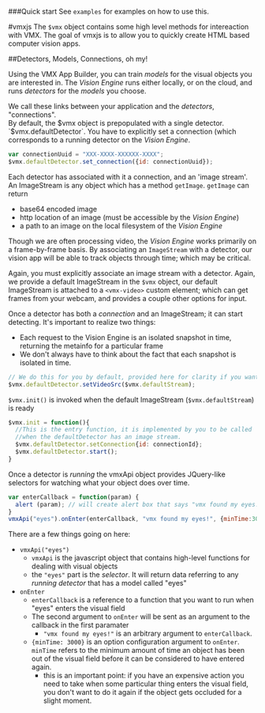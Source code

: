 ###Quick start
See `examples` for examples on how to use this.



#vmxjs
The `$vmx` object contains some high level methods for intereaction with VMX.  The goal of vmxjs is to allow you to quickly create HTML based computer vision apps.

##Detectors, Models, Connections, oh my!

Using the VMX App Builder, you can train *models* for the visual objects you are interested in.  The *Vision Engine* runs either locally, or on the cloud, and runs *detectors* for the *models* you choose.  

We call these links between your application and the *detectors*, "connections".  
By default, the $vmx object is prepopulated with a single detector.  `$vmx.defaultDetector`.  You have to explicitly set a connection (which corresponds to a running detector on the *Vision Engine*.  

```javascript
var connectionUuid = "XXX-XXXX-XXXXXX-XXXX";
$vmx.defaultDetector.set_connection({id: connectionUuid}); 
```

Each detector has associated with it a connection, and an 'image stream'.  An ImageStream is any object which has a method `getImage`.  `getImage` can return 

 - base64 encoded image
 - http location of an image (must be accessible by the *Vision Engine*)
 - a path to an image on the local filesystem of the *Vision Engine*


Though we are often processing video, the *Vision Engine* works primarily on a frame-by-frame basis. By associating an `ImageStream` with a detector, our vision app will be able to track objects through time; which may be critical.

Again, you must explicitly associate an image stream with a detector.  Again, we provide a default ImageStream in the `$vmx` object, our default ImageStream is attached to a `<vmx-video>` custom element; which can get frames from your webcam, and provides a couple other options for input.

Once a detector has both a *connection* and an ImageStream; it can start detecting.  It's important to realize two things:

- Each request to the Vision Engine is an isolated snapshot in time, returning the metainfo for a particular frame
- We don't always have to think about the fact that each snapshot is isolated in time.

```javascript
// We do this for you by default, provided here for clarity if you wanted to use something other than defaultStream
$vmx.defaultDetector.setVideoSrc($vmx.defaultStream);
```

`$vmx.init()` is invoked when the default ImageStream (`$vmx.defaultStream`) is ready

```javascript
$vmx.init = function(){
  //This is the entry function, it is implemented by you to be called
  //when the defaultDetector has an image stream.
  $vmx.defaultDetector.setConnection{id: connectionId};
  $vmx.defaultDetector.start();
}
```

Once a detector is *running* the vmxApi object provides JQuery-like selectors for watching what your object does over time.

```javascript
var enterCallback = function(param) {
  alert (param); // will create alert box that says "vmx found my eyes!"
}
vmxApi("eyes").onEnter(enterCallback, "vmx found my eyes!", {minTime:3000});
```

There are a few things going on here:

- `vmxApi("eyes")`
  - `vmxApi` is the javascript object that contains high-level functions for dealing with visual objects
  - the `"eyes"` part is the *selector*.  It will return data referring to any *running detector* that has a model called "eyes"
- `onEnter`
  - `enterCallback` is a reference to a function that you want to run when "eyes" enters the visual field
  - The second argument to `onEnter` will be sent as an argument to the callback in the first paramater
    - `"vmx found my eyes!"` is an arbitrary argument to `enterCallback`. 
  - `{minTime: 3000}` is an option configuration argument to `onEnter`.  `minTime` refers to the minimum amount of time an object has been out of the visual field before it can be considered to have entered again.
    - this is an important point: if you have an expensive action you need to take when some particular thing enters the visual field, you don't want to do it again if the object gets occluded for a slight moment.
